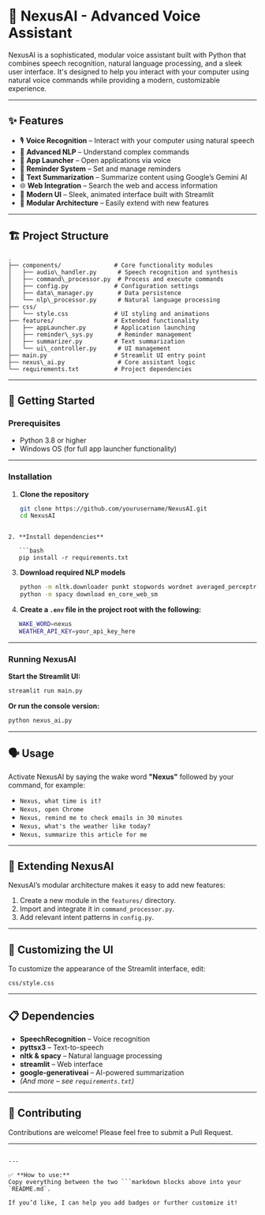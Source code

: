 # 🎤 NexusAI - Advanced Voice Assistant

NexusAI is a sophisticated, modular voice assistant built with Python that combines speech recognition, natural language processing, and a sleek user interface. It's designed to help you interact with your computer using natural voice commands while providing a modern, customizable experience.

---

## ✨ Features

- 🎙️ **Voice Recognition** – Interact with your computer using natural speech
- 🧠 **Advanced NLP** – Understand complex commands
- 🚀 **App Launcher** – Open applications via voice
- 🔔 **Reminder System** – Set and manage reminders
- 📝 **Text Summarization** – Summarize content using Google’s Gemini AI
- 🌐 **Web Integration** – Search the web and access information
- 🎨 **Modern UI** – Sleek, animated interface built with Streamlit
- 🧩 **Modular Architecture** – Easily extend with new features

---

## 🏗️ Project Structure

```
.
├── components/               # Core functionality modules
│   ├── audio\_handler.py      # Speech recognition and synthesis
│   ├── command\_processor.py  # Process and execute commands
│   ├── config.py             # Configuration settings
│   ├── data\_manager.py       # Data persistence
│   └── nlp\_processor.py      # Natural language processing
├── css/
│   └── style.css             # UI styling and animations
├── features/                 # Extended functionality
│   ├── appLauncher.py        # Application launching
│   ├── reminder\_sys.py       # Reminder management
│   ├── summarizer.py         # Text summarization
│   └── ui\_controller.py      # UI management
├── main.py                   # Streamlit UI entry point
├── nexus\_ai.py               # Core assistant logic
└── requirements.txt          # Project dependencies
```

---

## 🚀 Getting Started

### Prerequisites

- Python 3.8 or higher
- Windows OS (for full app launcher functionality)

---

### Installation

1. **Clone the repository**

   ```bash
   git clone https://github.com/yourusername/NexusAI.git
   cd NexusAI
```

2. **Install dependencies**

   ```bash
   pip install -r requirements.txt
```

3. **Download required NLP models**

   ```bash
   python -m nltk.downloader punkt stopwords wordnet averaged_perceptron_tagger maxent_ne_chunker words
   python -m spacy download en_core_web_sm
   ```

4. **Create a `.env` file in the project root with the following:**
```bash
   WAKE_WORD=nexus
   WEATHER_API_KEY=your_api_key_here
   ```
---

### Running NexusAI

**Start the Streamlit UI:**

```bash
streamlit run main.py
```

**Or run the console version:**

```bash
python nexus_ai.py
```

---

## 🗣️ Usage

Activate NexusAI by saying the wake word **"Nexus"** followed by your command, for example:

* `Nexus, what time is it?`
* `Nexus, open Chrome`
* `Nexus, remind me to check emails in 30 minutes`
* `Nexus, what's the weather like today?`
* `Nexus, summarize this article for me`

---

## 🧩 Extending NexusAI

NexusAI’s modular architecture makes it easy to add new features:

1. Create a new module in the `features/` directory.
2. Import and integrate it in `command_processor.py`.
3. Add relevant intent patterns in `config.py`.

---

## 🎨 Customizing the UI

To customize the appearance of the Streamlit interface, edit:

```
css/style.css
```

---

## 📋 Dependencies

* **SpeechRecognition** – Voice recognition
* **pyttsx3** – Text-to-speech
* **nltk & spacy** – Natural language processing
* **streamlit** – Web interface
* **google-generativeai** – AI-powered summarization
* *(And more – see `requirements.txt`)*

---

## 🤝 Contributing

Contributions are welcome! Please feel free to submit a Pull Request.

---

````

---

✅ **How to use:**  
Copy everything between the two ```markdown blocks above into your `README.md`.  

If you’d like, I can help you add badges or further customize it!
````
